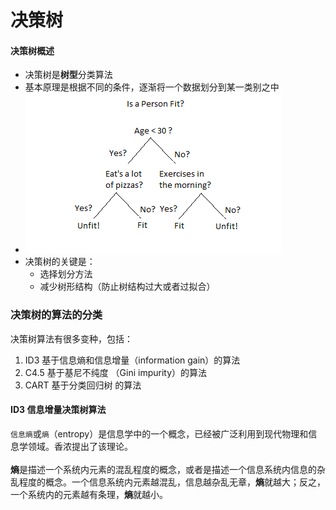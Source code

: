 # 决策树
#### 决策树概述
- 决策树是**树型**分类算法
- 基本原理是根据不同的条件，逐渐将一个数据划分到某一类别之中
- <img src="./images/Decision-Trees-modified-1.png"></img>
- 决策树的关键是：
    - 选择划分方法
    - 减少树形结构（防止树结构过大或者过拟合）

### 决策树的算法的分类
决策树算法有很多变种，包括：
1. ID3 基于信息熵和信息增量（information gain）的算法
2. C4.5 基于基尼不纯度 （Gini impurity）的算法
3. CART 基于分类回归树 的算法

#### ID3 信息增量决策树算法
```信息熵```或```熵```（entropy）是信息学中的一个概念，已经被广泛利用到现代物理和信息学领域。香浓提出了该理论。<br><br>
**熵**是描述一个系统内元素的混乱程度的概念，或者是描述一个信息系统内信息的杂乱程度的概念。一个信息系统内元素越混乱，信息越杂乱无章，**熵**就越大；反之，一个系统内的元素越有条理，**熵**就越小。<br><br>
